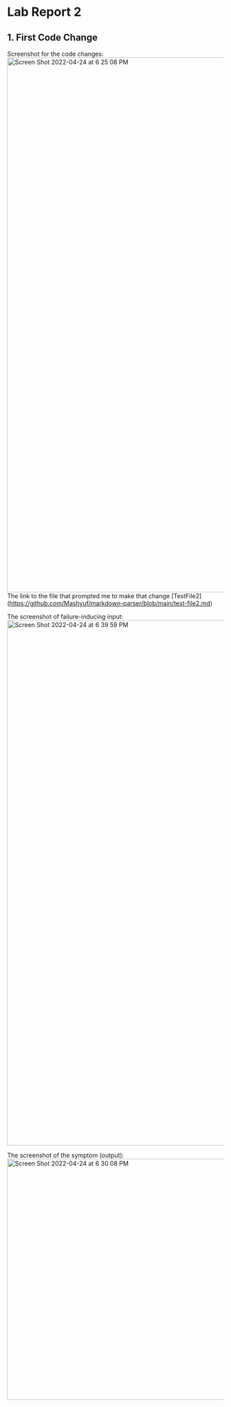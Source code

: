 # Lab Report 2

## 1. First Code Change
Screenshot for the code changes:
<img width="1243" alt="Screen Shot 2022-04-24 at 6 25 08 PM" src="https://user-images.githubusercontent.com/103156151/165006201-854e738c-1ec0-4ba6-897b-63965a58ce6d.png">
The link to the file that prompted me to make that change [TestFile2] (https://github.com/Mashyuf/markdown-parser/blob/main/test-file2.md)

The screenshot of failure-inducing input:
<img width="1221" alt="Screen Shot 2022-04-24 at 6 39 59 PM" src="https://user-images.githubusercontent.com/103156151/165007192-93189b7f-ac7c-41fa-a74d-df46e15a052a.png">

The screenshot of the symptom (output):
<img width="560" alt="Screen Shot 2022-04-24 at 6 30 08 PM" src="https://user-images.githubusercontent.com/103156151/165007901-d97cf0bf-a989-470f-aa7e-8e9e15b82c7c.png">
